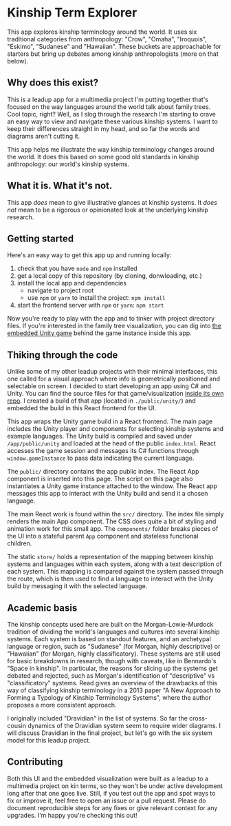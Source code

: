 # Kinship Term Explorer

This app explores kinship terminology around the world. It uses six traditional categories from anthropology: "Crow", "Omaha", "Iroquois", "Eskimo", "Sudanese" and "Hawaiian". These buckets are approachable for starters but bring up debates among kinship anthropologists (more on that below).

## Why does this exist?

This is a leadup app for a multimedia project I'm putting together that's focused on the way languages around the world talk about family trees. Cool topic, right? Well, as I slog through the research I'm starting to crave an easy way to view and navigate these various kinship systems. I want to keep their differences straight in my head, and so far the words and diagrams aren't cutting it.

This app helps me illustrate the way kinship terminology changes around the world. It does this based on some good old standards in kinship anthropology: our world's kinship systems.

## What it is. What it's not.

This app *does* mean to give illustrative glances at kinship systems. It *does not* mean to be a rigorous or opinionated look at the underlying kinship research.

## Getting started

Here's an easy way to get this app up and running locally:

1. check that you have `node` and `npm` installed
2. get a local copy of this repository (by cloning, donwloading, etc.)
3. install the local app and dependencies
	- navigate to project root
	- use `npm` or `yarn` to install the project: `npm install`
4. start the frontend server with `npm` or `yarn`: `npm start`

Now you're ready to play with the app and to tinker with project directory files. If you're interested in the family tree visualization, you can dig into [the embedded Unity game](https://github.com/Botmasher/kinship-term-explorer) behind the game instance inside this app.

## Thiking through the code

Unlike some of my other leadup projects with their minimal interfaces, this one called for a visual approach where info is geometrically positioned and selectable on screen. I decided to start developing an app using C# and Unity. You can find the source files for that game/visualization [inside its own repo](https://github.com/Botmasher/kinship-term-explorer). I created a build of that app (located in `./public/unity/`) and embedded the build in this React frontend for the UI.

This app wraps the Unity game build in a React frontend. The main page includes the Unity player and components for selecting kinship systems and example languages. The Unity build is compiled and saved under `/app/public/unity` and loaded at the head of the public `index.html`. React accesses the game session and messages its C# functions through `window.gameInstance` to pass data indicating the current language.

The `public/` directory contains the app public index. The React App component is inserted into this page. The script on this page also instantiates a Unity game instance attached to the window. The React app messages this app to interact with the Unity build and send it a chosen language.

The main React work is found within the `src/` directory. The index file simply renders the main App component. The CSS does quite a bit of styling and animation work for this small app. The `components/` folder breaks pieces of the UI into a stateful parent `App` component and stateless functional children.

The static `store/` holds a representation of the mapping between kinship systems and languages within each system, along with a text description of each system. This mapping is compared against the system passed through the route, which is then used to find a language to interact with the Unity build by messaging it with the selected language.

## Academic basis

The kinship concepts used here are built on the Morgan-Lowie-Murdock tradition of dividing the world's languages and cultures into several kinship systems. Each system is based on standout features, and an archetypal language or region, such as "Sudanese" (for Morgan, highly descriptive) or "Hawaiian" (for Morgan, highly classificatory). These systems are still used for basic breakdowns in research, though with caveats, like in Bennardo's "Space in kinship". In particular, the reasons for slicing up the systems get debated and rejected, such as Morgan's identification of "descriptive" vs "classificatory" systems. Read gives an overview of the drawbacks of this way of classifying kinship terminology in a 2013 paper "A New Approach to Forming a Typology of Kinship Terminology Systems", where the author proposes a more consistent approach.

I originally included "Dravidian" in the list of systems. So far the cross-cousin dynamics of the Dravidian system seem to require wider diagrams. I will discuss Dravidian in the final project, but let's go with the six system model for this leadup project.

## Contributing

Both this UI and the embedded visualization were built as a leadup to a multimedia project on kin terms, so they won't be under active development long after that one goes live. Still, if you test out the app and spot ways to fix or improve it, feel free to open an issue or a pull request. Please do document reproducible steps for any fixes or give relevant context for any upgrades. I'm happy you're checking this out!

